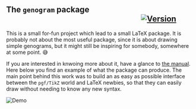 ## The `genogram` package &nbsp;&nbsp;&nbsp;&nbsp;&nbsp;&nbsp;&nbsp;&nbsp;&nbsp;&nbsp;&nbsp;&nbsp;&nbsp;&nbsp;&nbsp;&nbsp;&nbsp;&nbsp;&nbsp;&nbsp;&nbsp;&nbsp;&nbsp;&nbsp;&nbsp;&nbsp;&nbsp;&nbsp;&nbsp;&nbsp;&nbsp;&nbsp;&nbsp;&nbsp;&nbsp;&nbsp;&nbsp;&nbsp;&nbsp;&nbsp;&nbsp;&nbsp;&nbsp;&nbsp;&nbsp;&nbsp;&nbsp;&nbsp;&nbsp;&nbsp;&nbsp;&nbsp;&nbsp;&nbsp;&nbsp;&nbsp;&nbsp;&nbsp;&nbsp;&nbsp;&nbsp;&nbsp;&nbsp;&nbsp;&nbsp;&nbsp;&nbsp;&nbsp;&nbsp;&nbsp;&nbsp;&nbsp; [![Version](https://img.shields.io/badge/Version-1.0-blue.svg)](https://github.com/AxelKrypton/genogram/releases)

This is a small for-fun project which lead to a small LaTeX package.
It is probably not about the most useful package, since it is about drawing simple genograms, but it might still be inspiring for somebody, somewhere at some point. :sweat_smile:

If you are interested in knwoing more about it, have a glance to [the manual](genogram_manual.pdf). Here below you find an example of what the package can produce.
The main point behind this work was to build an as easy as possible interface between the `pgf/TikZ` world and LaTeX newbies, so that they can easily draw without needing to know any new syntax.

![Demo](../images/genogram_example.png?raw=true)

